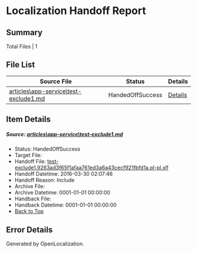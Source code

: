 # <a name='report-top'></a> Localization Handoff Report

## Summary
 Total Files | 1

## File List
 Source File | Status | Details 
 ----------- | ------ | ------- 
 [articles\app-service\test-exclude1.md](https://github.com/OpenLocalizationOrg/hyperV/blob/832fe5429e3ee60871f7f8f25c0617d2d504fb3f/articles/app-service/test-exclude1.md) | HandedOffSuccess | [Details](#e3dce7811b66d328d1092664b0410605f9a88d1f589)

## Item Details
##### <a name='e3dce7811b66d328d1092664b0410605f9a88d1f589'></a> Source: [articles\app-service\test-exclude1.md](https://github.com/OpenLocalizationOrg/hyperV/blob/832fe5429e3ee60871f7f8f25c0617d2d504fb3f/articles/app-service/test-exclude1.md)
* Status: HandedOffSuccess
* Target File: 
* Handoff File: [test-exclude1.9263ad3f65f1afaa761ed3a6a43cecf921fbfd1a.pl-pl.xlf](https://github.com/OpenLocalizationOrg/olhandoff/blob/fdbc86547bfa354be02ac204dfcf008cfd6ed3f8/ol-handoff/OpenLocalizationOrg/hyperV.pl-pl/master/acomdc_nonhi/test-exclude1.9263ad3f65f1afaa761ed3a6a43cecf921fbfd1a.pl-pl.xlf)
* Handoff Datetime: 2016-03-30 02:07:46
* Handoff Reason: Include
* Archive File: 
* Archive Datetime: 0001-01-01 00:00:00
* Handback File: 
* Handback Datetime: 0001-01-01 00:00:00
* [Back to Top](#report-top)


## Error Details

Generated by OpenLocalization.
